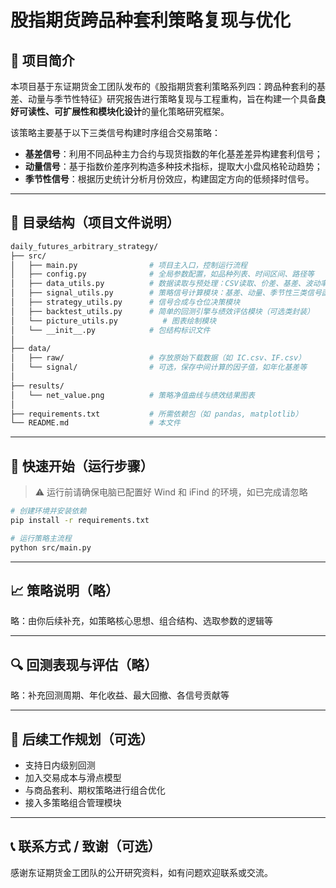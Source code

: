 # 股指期货跨品种套利策略复现与优化

## 📘 项目简介

本项目基于东证期货金工团队发布的《股指期货套利策略系列四：跨品种套利的基差、动量与季节性特征》研究报告进行策略复现与工程重构，旨在构建一个具备**良好可读性、可扩展性和模块化设计**的量化策略研究框架。

该策略主要基于以下三类信号构建时序组合交易策略：

- **基差信号**：利用不同品种主力合约与现货指数的年化基差差异构建套利信号；
- **动量信号**：基于指数价差序列构造多种技术指标，提取大小盘风格轮动趋势；
- **季节性信号**：根据历史统计分析月份效应，构建固定方向的低频择时信号。

---

## 🧱 目录结构（项目文件说明）

```bash
daily_futures_arbitrary_strategy/
├── src/
│   ├── main.py                # 项目主入口，控制运行流程
│   ├── config.py              # 全局参数配置，如品种列表、时间区间、路径等
│   ├── data_utils.py          # 数据读取与预处理：CSV读取、价差、基差、波动率计算等
│   ├── signal_utils.py        # 策略信号计算模块：基差、动量、季节性三类信号函数
│   ├── strategy_utils.py      # 信号合成与仓位决策模块
│   ├── backtest_utils.py      # 简单的回测引擎与绩效评估模块（可选类封装）
│   └── picture_utils.py          # 图表绘制模块
│   └── __init__.py            # 包结构标识文件
│
├── data/
│   ├── raw/                   # 存放原始下载数据（如 IC.csv、IF.csv）
│   └── signal/                # 可选，保存中间计算的因子值，如年化基差等
│
├── results/
│   └── net_value.png          # 策略净值曲线与绩效结果图表
│
├── requirements.txt           # 所需依赖包（如 pandas, matplotlib）
└── README.md                  # 本文件
````

---

## 🚀 快速开始（运行步骤）

> ⚠️ 运行前请确保电脑已配置好 Wind 和 iFind 的环境，如已完成请忽略

```bash
# 创建环境并安装依赖
pip install -r requirements.txt

# 运行策略主流程
python src/main.py
```

---

## 📈 策略说明（略）

略：由你后续补充，如策略核心思想、组合结构、选取参数的逻辑等

---

## 🔍 回测表现与评估（略）

略：补充回测周期、年化收益、最大回撤、各信号贡献等

---

## 🔧 后续工作规划（可选）

* 支持日内级别回测
* 加入交易成本与滑点模型
* 与商品套利、期权策略进行组合优化
* 接入多策略组合管理模块

---

## 📞 联系方式 / 致谢（可选）

感谢东证期货金工团队的公开研究资料，如有问题欢迎联系或交流。
